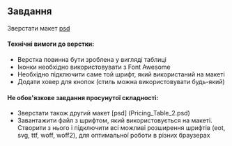 ## Завдання

Зверстати макет [psd](Pricing_Table.psd)

#### Технічні вимоги до верстки:
- Верстка повинна бути зроблена у вигляді таблиці
- Іконки необхідно використовувати з Font Awesome 
- Необхідно підключити саме той шрифт, який використаний на макеті
- Додати ховер для кнопок (стиль можна використовувати будь-який)

#### Не обов'язкове завдання просунутої складності:
- Зверстати також другий макет [psd] (Pricing_Table_2.psd)
- Завантажити файл з шрифтом, який використовується на макеті. Створити з нього і підключити всі можливі розширення шрифтів (eot, svg, ttf, woff, woff2), для оптимальної роботи в різних браузерах  
